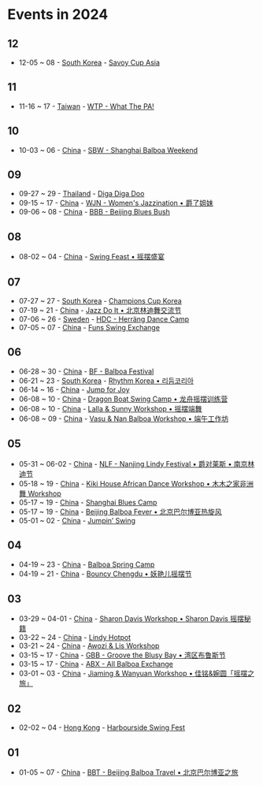 # Events in 2024
## 12

- 12-05 ~ 08 - [South Korea](ko_KR/index.md) - [Savoy Cup Asia](ko_KR/savoy-cup-asia.md)

## 11

- 11-16 ~ 17 - [Taiwan](zh_TW/index.md) - [WTP - What The PA!](zh_TW/what-the-pa.md)

## 10

- 10-03 ~ 06 - [China](zh_CN/index.md) - [SBW - Shanghai Balboa Weekend](zh_CN/shanghai-balboa-weekend.md)

## 09

- 09-27 ~ 29 - [Thailand](th_TH/index.md) - [Diga Diga Doo](th_TH/diga-diga-doo.md)
- 09-15 ~ 17 - [China](zh_CN/index.md) - [WJN - Women's Jazzination • 爵了姐妹](zh_CN/womens-jazzination.md)
- 09-06 ~ 08 - [China](zh_CN/index.md) - [BBB - Beijing Blues Bush](zh_CN/beijing-blues-bush.md)

## 08

- 08-02 ~ 04 - [China](zh_CN/index.md) - [Swing Feast • 摇摆盛宴](zh_CN/swing-feast.md)

## 07

- 07-27 ~ 27 - [South Korea](ko_KR/index.md) - [Champions Cup Korea](ko_KR/champions-cup-korea.md)
- 07-19 ~ 21 - [China](zh_CN/index.md) - [Jazz Do It • 北京林迪舞交流节](zh_CN/jazz-do-it.md)
- 07-06 ~ 26 - [Sweden](sv_SE/index.md) - [HDC - Herräng Dance Camp](sv_SE/herrang-dance-camp.md)
- 07-05 ~ 07 - [China](zh_CN/index.md) - [Funs Swing Exchange](zh_CN/funs-swing-exchange.md)

## 06

- 06-28 ~ 30 - [China](zh_CN/index.md) - [BF - Balboa Festival](zh_CN/balboa-festival.md)
- 06-21 ~ 23 - [South Korea](ko_KR/index.md) - [Rhythm Korea • 리듬코리아](ko_KR/rhythm-korea.md)
- 06-14 ~ 16 - [China](zh_CN/index.md) - [Jump for Joy](zh_CN/jump-for-joy.md)
- 06-08 ~ 10 - [China](zh_CN/index.md) - [Dragon Boat Swing Camp • 龙舟摇摆训练营](zh_CN/dragon-boat-swing-camp.md)
- 06-08 ~ 10 - [China](zh_CN/index.md) - [Lalla & Sunny Workshop • 摇摆端舞](zh_CN/dali-lalla-n-sunny-workshop.md)
- 06-08 ~ 09 - [China](zh_CN/index.md) - [Vasu & Nan Balboa Workshop • 端午工作坊](zh_CN/vasu-n-nan-balboa-workshop.md)

## 05

- 05-31 ~ 06-02 - [China](zh_CN/index.md) - [NLF - Nanjing Lindy Festival • 爵对莱斯 • 南京林迪节](zh_CN/nanjing-lindy-festival.md)
- 05-18 ~ 19 - [China](zh_CN/index.md) - [Kiki House African Dance Workshop • 木木之家非洲舞 Workshop](zh_CN/xiamen-kiki-house-african-dance-workshop.md)
- 05-17 ~ 19 - [China](zh_CN/index.md) - [Shanghai Blues Camp](zh_CN/shanghai-blues-camp.md)
- 05-17 ~ 19 - [China](zh_CN/index.md) - [Beijing Balboa Fever • 北京巴尔博亚热旋风](zh_CN/beijing-balboa-fever.md)
- 05-01 ~ 02 - [China](zh_CN/index.md) - [Jumpin’ Swing](zh_CN/jumping-swing.md)

## 04

- 04-19 ~ 23 - [China](zh_CN/index.md) - [Balboa Spring Camp](zh_CN/balboa-spring-camp.md)
- 04-19 ~ 21 - [China](zh_CN/index.md) - [Bouncy Chengdu • 妖艳儿摇摆节](zh_CN/bouncy-chengdu.md)

## 03

- 03-29 ~ 04-01 - [China](zh_CN/index.md) - [Sharon Davis Workshop • Sharon Davis 摇摆秘籍](zh_CN/beijing-sharon-davis-workshop.md)
- 03-22 ~ 24 - [China](zh_CN/index.md) - [Lindy Hotpot](zh_CN/lindy-hotpot.md)
- 03-21 ~ 24 - [China](zh_CN/index.md) - [Awozi & Lis Workshop](zh_CN/xiamen-awozi-n-lis-workshop.md)
- 03-15 ~ 17 - [China](zh_CN/index.md) - [GBB - Groove the Blusy Bay • 湾区布鲁斯节](zh_CN/groove-the-blusy-bay.md)
- 03-15 ~ 17 - [China](zh_CN/index.md) - [ABX - All Balboa Exchange](zh_CN/all-balboa-exchange.md)
- 03-01 ~ 03 - [China](zh_CN/index.md) - [Jiaming & Wanyuan Workshop • 佳铭&婉圆「摇摆之旅」](zh_CN/xiamen-jiaming-n-wanyuan-workshop.md)

## 02

- 02-02 ~ 04 - [Hong Kong](zh_HK/index.md) - [Harbourside Swing Fest](zh_HK/harbourside-swing-fest.md)

## 01

- 01-05 ~ 07 - [China](zh_CN/index.md) - [BBT - Beijing Balboa Travel • 北京巴尔博亚之旅](zh_CN/beijing-balboa-travel.md)

